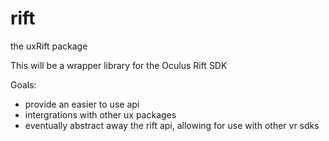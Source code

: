 rift
====

the uxRift package

This will be a wrapper library for the Oculus Rift SDK

Goals:

  * provide an easier to use api
  * intergrations with other ux packages
  * eventually abstract away the rift api, allowing for use with other vr sdks
